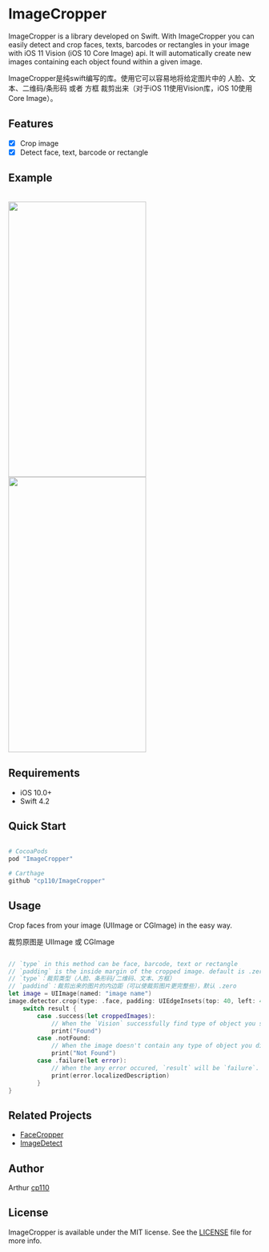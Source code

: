 # ImageCropper

ImageCropper is a library developed on Swift. With ImageCropper you can easily detect and crop faces, texts, barcodes or rectangles in your image with iOS 11 Vision (iOS 10 Core Image) api. It will automatically create new images containing each object found within a given image.

ImageCropper是纯swift编写的库。使用它可以容易地将给定图片中的 人脸、文本、二维码/条形码 或者 方框 裁剪出来（对于iOS 11使用Vision库，iOS 10使用Core Image）。

## Features

- [x] Crop image
- [x] Detect face, text, barcode or rectangle

## Example
<br>
<a href="url"><img src="https://github.com/cp110/ImageCropper/blob/master/Screenshots/1.png" align="top" height="550" width="275" ></a>
<a href="url"><img src="https://github.com/cp110/ImageCropper/blob/master/Screenshots/2.png" align="top" height="550" width="275" ></a>
<br>

## Requirements
- iOS 10.0+
- Swift 4.2

## Quick Start

```ruby

# CocoaPods
pod "ImageCropper"

# Carthage
github "cp110/ImageCropper"

```

## Usage

Crop faces from your image (UIImage or CGImage) in the easy way.

裁剪原图是 UIImage 或 CGImage

```Swift

// `type` in this method can be face, barcode, text or rectangle
// `padding` is the inside margin of the cropped image. default is .zero
// `type`：裁剪类型（人脸、条形码/二维码、文本、方框）
// `paddind`：裁剪出来的图片的内边距（可以使裁剪图片更完整些），默认 .zero
let image = UIImage(named: "image name")
image.detector.crop(type: .face, padding: UIEdgeInsets(top: 40, left: 40, bottom: 40, right: 40)) { [weak self] result in
    switch result {
        case .success(let croppedImages):
            // When the `Vision` successfully find type of object you set and successfuly crops it.
            print("Found")
        case .notFound:
            // When the image doesn't contain any type of object you did set, `result` will be `.notFound`.
            print("Not Found")
        case .failure(let error):
            // When the any error occured, `result` will be `failure`.
            print(error.localizedDescription)
        }
}
```

## Related Projects

- [FaceCropper](https://github.com/KimDarren/FaceCropper)
- [ImageDetect](https://github.com/Feghal/ImageDetect)

## Author

Arthur [cp110](1107223894@qq.com)

## License

ImageCropper is available under the MIT license. See the [LICENSE](LICENSE) file for more info.
